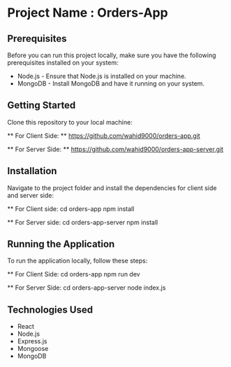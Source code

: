# Project Name : Orders-App

## Prerequisites

Before you can run this project locally, make sure you have the following prerequisites installed on your system:
* Node.js - Ensure that Node.js is installed on your machine.
* MongoDB - Install MongoDB and have it running on your system.

## Getting Started

Clone this repository to your local machine:

** For Client Side:
** https://github.com/wahid9000/orders-app.git

** For Server Side:
** https://github.com/wahid9000/orders-app-server.git

## Installation

Navigate to the project folder and install the dependencies for client side and server side:

** For Client side:
cd orders-app
npm install

** For Server side:
cd orders-app-server
npm install

## Running the Application

To run the application locally, follow these steps:

** For Client Side:
cd orders-app
npm run dev

** For Server Side:
cd orders-app-server
node index.js

## Technologies Used

* React
* Node.js
* Express.js
* Mongoose
* MongoDB